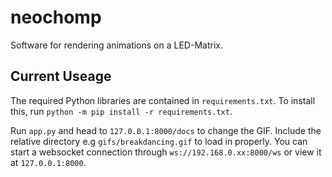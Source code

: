 # neochomp
Software for rendering animations on a LED-Matrix.


## Current Useage

The required Python libraries are contained in `requirements.txt`. To install this, run `python -m pip install -r requirements.txt`. 

Run `app.py` and head to `127.0.0.1:8000/docs` to change the GIF. Include the relative directory e.g `gifs/breakdancing.gif` to load in properly. You can start a websocket connection through `ws://192.168.0.xx:8000/ws` or view it at `127.0.0.1:8000`.